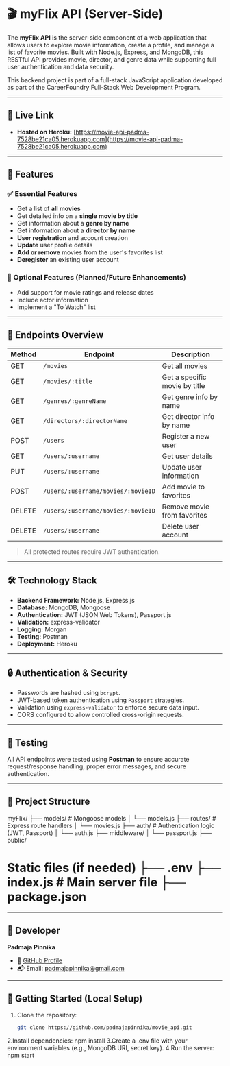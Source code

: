 # 🎬 myFlix API (Server-Side)

The **myFlix API** is the server-side component of a web application that allows users to explore movie information, create a profile, and manage a list of favorite movies. Built with Node.js, Express, and MongoDB, this RESTful API provides movie, director, and genre data while supporting full user authentication and data security.

This backend project is part of a full-stack JavaScript application developed as part of the CareerFoundry Full-Stack Web Development Program.

---

## 🚀 Live Link
- **Hosted on Heroku:** [https://movie-api-padma-7528be21ca05.herokuapp.com](https://movie-api-padma-7528be21ca05.herokuapp.com)

---

## 🧩 Features

### ✅ Essential Features

- Get a list of **all movies**
- Get detailed info on a **single movie by title**
- Get information about a **genre by name**
- Get information about a **director by name**
- **User registration** and account creation
- **Update** user profile details
- **Add or remove** movies from the user's favorites list
- **Deregister** an existing user account

### 🌟 Optional Features (Planned/Future Enhancements)

- Add support for movie ratings and release dates
- Include actor information
- Implement a "To Watch" list

---

## 📁 Endpoints Overview

| Method | Endpoint | Description |
|--------|----------|-------------|
| GET | `/movies` | Get all movies |
| GET | `/movies/:title` | Get a specific movie by title |
| GET | `/genres/:genreName` | Get genre info by name |
| GET | `/directors/:directorName` | Get director info by name |
| POST | `/users` | Register a new user |
| GET | `/users/:username` | Get user details |
| PUT | `/users/:username` | Update user information |
| POST | `/users/:username/movies/:movieID` | Add movie to favorites |
| DELETE | `/users/:username/movies/:movieID` | Remove movie from favorites |
| DELETE | `/users/:username` | Delete user account |

> All protected routes require JWT authentication.

---

## 🛠️ Technology Stack

- **Backend Framework:** Node.js, Express.js
- **Database:** MongoDB, Mongoose
- **Authentication:** JWT (JSON Web Tokens), Passport.js
- **Validation:** express-validator
- **Logging:** Morgan
- **Testing:** Postman
- **Deployment:** Heroku

---

## 🔒 Authentication & Security

- Passwords are hashed using `bcrypt`.
- JWT-based token authentication using `Passport` strategies.
- Validation using `express-validator` to enforce secure data input.
- CORS configured to allow controlled cross-origin requests.

---

## 🧪 Testing

All API endpoints were tested using **Postman** to ensure accurate request/response handling, proper error messages, and secure authentication.

---

## 📂 Project Structure

myFlix/ ├── models/ # Mongoose models │ └── models.js ├── routes/ # Express route handlers │ └── movies.js
├── auth/ # Authentication logic (JWT, Passport) │ └── auth.js ├── middleware/ │ └── passport.js ├── public/
# Static files (if needed) ├── .env ├── index.js # Main server file ├── package.json

---

## 👤 Developer

**Padmaja Pinnika**  
- 🔗 [GitHub Profile](https://github.com/padmajapinnika)  
- 📬 Email: padmajapinnika@gmail.com

---

## 📌 Getting Started (Local Setup)

1. Clone the repository:
   ```bash
   git clone https://github.com/padmajapinnika/movie_api.git
2.Install dependencies:
npm install
3.Create a .env file with your environment variables (e.g., MongoDB URI, secret key).
4.Run the server:
npm start


